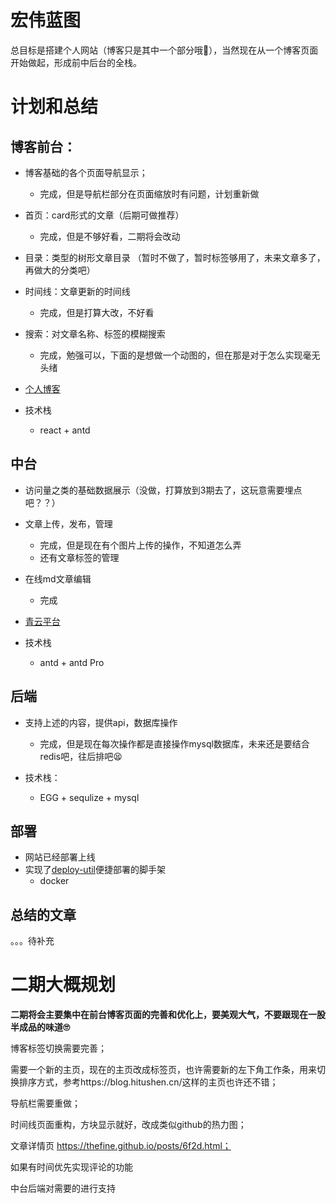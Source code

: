 # 宏伟蓝图

​	总目标是搭建个人网站（博客只是其中一个部分哦🧐），当然现在从一个博客页面开始做起，形成前中后台的全栈。

# 计划和总结

## 博客前台：

* 博客基础的各个页面导航显示；
  * 完成，但是导航栏部分在页面缩放时有问题，计划重新做

* 首页：card形式的文章（后期可做推荐）
  * 完成，但是不够好看，二期将会改动

* 目录：类型的树形文章目录 （暂时不做了，暂时标签够用了，未来文章多了，再做大的分类吧）
* 时间线：文章更新的时间线 
  * 完成，但是打算大改，不好看

* 搜索：对文章名称、标签的模糊搜索
  * 完成，勉强可以，下面的是想做一个动图的，但在那是对于怎么实现毫无头绪

* [个人博客](xueyunfeng.top)

* 技术栈
  * react + antd

## 中台

* 访问量之类的基础数据展示（没做，打算放到3期去了，这玩意需要埋点吧？？）
* 文章上传，发布，管理
  * 完成，但是现在有个图片上传的操作，不知道怎么弄
  * 还有文章标签的管理

* 在线md文章编辑
  * 完成

* [青云平台](qingyun.xueyunfeng.top)
* 技术栈
  * antd + antd Pro


## 后端

* 支持上述的内容，提供api，数据库操作
  * 完成，但是现在每次操作都是直接操作mysql数据库，未来还是要结合redis吧，往后排吧😫

* 技术栈：
  * EGG + sequlize + mysql

## 部署

* 网站已经部署上线
* 实现了[deploy-util](https://www.npmjs.com/package/deploy-util)便捷部署的脚手架
  * docker

## 总结的文章

。。。待补充



# 二期大概规划
**二期将会主要集中在前台博客页面的完善和优化上，要美观大气，不要跟现在一股半成品的味道🙄**

博客标签切换需要完善；

需要一个新的主页，现在的主页改成标签页，也许需要新的左下角工作条，用来切换排序方式，参考https://blog.hitushen.cn/这样的主页也许还不错；

导航栏需要重做；

时间线页面重构，方块显示就好，改成类似github的热力图；

文章详情页 https://thefine.github.io/posts/6f2d.html；

如果有时间优先实现评论的功能

中台后端对需要的进行支持
